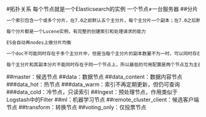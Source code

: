#拓扑关系
每个节点就是一个Elasticsearch的实例
一个节点≠一台服务器
##分片
```asp
一个索引包含一个或多个分片，在7.0之前默认五个主分片，每个主分片一个副本；在7.0之后默认一个主分片。副本可以在索引创建之后修改数量，但是主分片的数量一旦确定不可修改，只能创建索引

每个分片都是一个Lucene实例，有完整的创建索引和处理请求的能力

ES会自动再nodes上做分片均衡

一个doc不可能同时存在于多个主分片中，但是当每个主分片的副本数量不为一时，可以同时存在于多个副本中。

每个主分片和其副本分片不能同时存在于同一个节点上，所以最低的可用配置是两个节点互为主备
```
##master：候选节点
##data：数据节点
##data_content：数据内容节点
###data_hot：热节点
###data_warm：索引不再定期更新，但仍可查询
###data_cold：冷节点，只读索引
##Ingest：预处理节点，作用类似于Logstash中的Filter
##ml：机器学习节点
##remote_cluster_client：候选客户端节点
##transform：转换节点
##voting_only：仅投票节点

